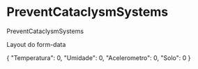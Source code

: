 # PreventCataclysmSystems
PreventCataclysmSystems
<p>Layout do form-data</p>
{
   "Temperatura": 0,
   "Umidade": 0,
   "Acelerometro": 0,
   "Solo": 0
}
